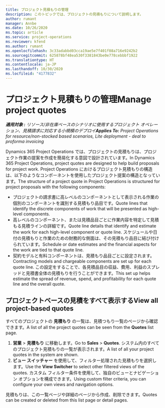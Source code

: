 ```yaml
---
title: プロジェクト見積もりの管理
description: このトピックでは、プロジェクトの見積もりについて説明します。
author: rumant
manager: Annbe
ms.date: 10/26/2020
ms.topic: article
ms.service: project-operations
ms.reviewer: kfend
ms.author: rumant
ms.openlocfilehash: 3c33adabbd03cca19ae5e7f401f08a716e9242b2
ms.sourcegitcommit: 625878bf48ea530f3381843be0e778cebbbf1922
ms.translationtype: HT
ms.contentlocale: ja-JP
ms.lasthandoff: 10/30/2020
ms.locfileid: "4177832"
---
```

# <a name="manage-project-quotes"></a><span data-ttu-id="43f73-103">プロジェクト見積もりの管理</span><span class="sxs-lookup"><span data-stu-id="43f73-103">Manage project quotes</span></span>

<span data-ttu-id="43f73-104">_**適用対象 :** リソース/非在庫ベースのシナリオに使用するプロジェクト オペレーション、見積請求に対応する小規模のデプロイ_</span><span class="sxs-lookup"><span data-stu-id="43f73-104">_**Applies To:** Project Operations for resource/non-stocked based scenarios, Lite deployment - deal to proforma invoicing_</span></span>

<span data-ttu-id="43f73-105">Dynamics 365 Project Operations では、プロジェクトの見積もりは、プロジェクト作業の提案を作成を簡易化する意図で設計されています。</span><span class="sxs-lookup"><span data-stu-id="43f73-105">In Dynamics 365 Project Operations, project quotes are designed to help build proposals for project work.</span></span> <span data-ttu-id="43f73-106">Project Operations におけるプロジェクト見積もりの構造は、以下のようなコンポーネントを使用したプロジェクト提案の構造となっています。</span><span class="sxs-lookup"><span data-stu-id="43f73-106">The structure of a project quote in Project Operations is structured for project proposals with the following components:</span></span>

  - <span data-ttu-id="43f73-107">プロジェクトの請求書に高レベルのコンポーネントとして表示される作業の個別のコンポーネントを識別する見積もり品目です。</span><span class="sxs-lookup"><span data-stu-id="43f73-107">Quote lines that identify the discrete components of work that will be presented as high-level components.</span></span>
  - <span data-ttu-id="43f73-108">高レベルのコンポーネント、または見積品目ごとに作業内容を特定して見積もる見積ラインの詳細です。</span><span class="sxs-lookup"><span data-stu-id="43f73-108">Quote line details that identify and estimate the work for each high-level component or quote line.</span></span> <span data-ttu-id="43f73-109">スケジュールや日付の見積もりと作業のための財務的な側面は、その見積もり品目に結び付けられています。</span><span class="sxs-lookup"><span data-stu-id="43f73-109">Schedule or date estimates and the financial aspects for the work are tied to that quote line.</span></span>
  - <span data-ttu-id="43f73-110">契約モデルと有料コンポーネントは、見積もり品目ごとに設定されます。</span><span class="sxs-lookup"><span data-stu-id="43f73-110">Contracting models and chargeable components are set up for each quote line.</span></span> <span data-ttu-id="43f73-111">この設定をすることで、各見積品目の収益、費用、利益のスプレッドと見積書全体の見積もりを行うことができます。</span><span class="sxs-lookup"><span data-stu-id="43f73-111">This set up helps estimate the spread of revenue, spend, and profitability for each quote line and the overall quote.</span></span>

## <a name="view-all-project-based-quotes"></a><span data-ttu-id="43f73-112">プロジェクトベースの見積をすべて表示する</span><span class="sxs-lookup"><span data-stu-id="43f73-112">View all project-based quotes</span></span>

<span data-ttu-id="43f73-113">すべてのプロジェクトの **見積もり** の一覧は、見積つもり一覧のページから確認できます。</span><span class="sxs-lookup"><span data-stu-id="43f73-113">A list of all the project quotes can be seen from the **Quotes** list page.</span></span> 

1. <span data-ttu-id="43f73-114">**営業** > **見積もり** に移動します。</span><span class="sxs-lookup"><span data-stu-id="43f73-114">Go to **Sales** > **Quotes**.</span></span> <span data-ttu-id="43f73-115">システム内のすべてのプロジェクト見積もりの一覧が表示されます。</span><span class="sxs-lookup"><span data-stu-id="43f73-115">A list of all your project quotes in the system are shown.</span></span> 
2. <span data-ttu-id="43f73-116">**ビュー スイッチャー** を使用して、フィルター処理された見積もりを選択します。</span><span class="sxs-lookup"><span data-stu-id="43f73-116">Use the **View Switcher** to select other filtered views of the quotes.</span></span> <span data-ttu-id="43f73-117">カスタム フィルター条件を使用して、独自のビューとナビゲーション オプションを構成できます。</span><span class="sxs-lookup"><span data-stu-id="43f73-117">Using custom filter criteria, you can configure your own views and navigation options.</span></span>

<span data-ttu-id="43f73-118">見積もりは、この一覧ページや詳細のページから作成、削除できます。</span><span class="sxs-lookup"><span data-stu-id="43f73-118">Quotes can be created or deleted from this list page or detail pages.</span></span>
